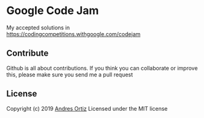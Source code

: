 # Google Code Jam
My accepted solutions in https://codingcompetitions.withgoogle.com/codejam

## Contribute
Github is all about contributions. If you think you can collaborate or improve this, please make sure you send me a pull request

## License
Copyright (c) 2019 [Andres Ortiz](https://www.linkedin.com/in/andresortiz28/)
Licensed under the MIT license